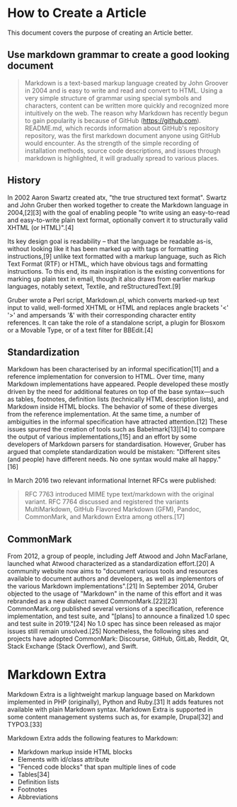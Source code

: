 # How to Create a Article
This document covers the purpose of creating an Article better.

## Use markdown grammar to create a good looking document
> Markdown is a text-based markup language created by John Groover in 2004 and is easy to write and read and convert to HTML. Using a very simple structure of grammar using special symbols and characters, content can be written more quickly and recognized more intuitively on the web. The reason why Markdown has recently begun to gain popularity is because of GitHub (https://github.com). README.md, which records information about GitHub's repository repository, was the first markdown document anyone using GitHub would encounter. As the strength of the simple recording of installation methods, source code descriptions, and issues through markdown is highlighted, it will gradually spread to various places.


## History
In 2002 Aaron Swartz created atx, "the true structured text format". Swartz and John Gruber then worked together to create the Markdown language in 2004,[2][3] with the goal of enabling people "to write using an easy-to-read and easy-to-write plain text format, optionally convert it to structurally valid XHTML (or HTML)".[4]

Its key design goal is readability – that the language be readable as-is, without looking like it has been marked up with tags or formatting instructions,[9] unlike text formatted with a markup language, such as Rich Text Format (RTF) or HTML, which have obvious tags and formatting instructions. To this end, its main inspiration is the existing conventions for marking up plain text in email, though it also draws from earlier markup languages, notably setext, Textile, and reStructuredText.[9]

Gruber wrote a Perl script, Markdown.pl, which converts marked-up text input to valid, well-formed XHTML or HTML and replaces angle brackets '<' '>' and ampersands '&' with their corresponding character entity references. It can take the role of a standalone script, a plugin for Blosxom or a Movable Type, or of a text filter for BBEdit.[4]

## Standardization
Markdown has been characterised by an informal specification[11] and a reference implementation for conversion to HTML. Over time, many Markdown implementations have appeared. People developed these mostly driven by the need for additional features on top of the base syntax—such as tables, footnotes, definition lists (technically HTML description lists), and Markdown inside HTML blocks. The behavior of some of these diverges from the reference implementation. At the same time, a number of ambiguities in the informal specification have attracted attention.[12] These issues spurred the creation of tools such as Babelmark[13][14] to compare the output of various implementations,[15] and an effort by some developers of Markdown parsers for standardisation. However, Gruber has argued that complete standardization would be mistaken: "Different sites (and people) have different needs. No one syntax would make all happy."[16]

In March 2016 two relevant informational Internet RFCs were published:

> RFC 7763 introduced MIME type text/markdown with the original variant.
> RFC 7764 discussed and registered the variants MultiMarkdown, GitHub Flavored Markdown (GFM), Pandoc, CommonMark, and Markdown Extra among others.[17]

## CommonMark
From 2012, a group of people, including Jeff Atwood and John MacFarlane, launched what Atwood characterized as a standardization effort.[20] A community website now aims to "document various tools and resources available to document authors and developers, as well as implementors of the various Markdown implementations".[21] In September 2014, Gruber objected to the usage of "Markdown" in the name of this effort and it was rebranded as a new dialect named CommonMark.[22][23] CommonMark.org published several versions of a specification, reference implementation, and test suite, and "[plans] to announce a finalized 1.0 spec and test suite in 2019."[24] No 1.0 spec has since been released as major issues still remain unsolved.[25] Nonetheless, the following sites and projects have adopted CommonMark: Discourse, GitHub, GitLab, Reddit, Qt, Stack Exchange (Stack Overflow), and Swift.

# Markdown Extra
Markdown Extra is a lightweight markup language based on Markdown implemented in PHP (originally), Python and Ruby.[31] It adds features not available with plain Markdown syntax. Markdown Extra is supported in some content management systems such as, for example, Drupal[32] and TYPO3.[33]

Markdown Extra adds the following features to Markdown:

- Markdown markup inside HTML blocks
- Elements with id/class attribute
- "Fenced code blocks" that span multiple lines of code
- Tables[34]
- Definition lists
- Footnotes
- Abbreviations
